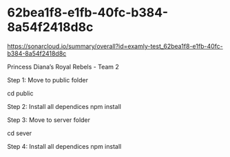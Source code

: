 # 62bea1f8-e1fb-40fc-b384-8a54f2418d8c
https://sonarcloud.io/summary/overall?id=examly-test_62bea1f8-e1fb-40fc-b384-8a54f2418d8c

Princess Diana’s Royal Rebels  - Team 2

Step 1: Move to public folder

cd public

Step 2: Install all dependices
npm install

Step 3: Move to server folder

cd sever

Step 4: Install all dependices
npm install

